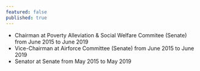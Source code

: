 ```yaml
---
featured: false
published: true
---
```

* Chairman at Poverty Alleviation & Social Welfare Commitee (Senate) from June 2015 to June 2019
* Vice-Chairman at Airforce Committee (Senate) from June 2015 to June 2019
* Senator at Senate from May 2015 to May 2019


